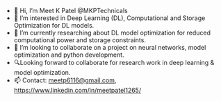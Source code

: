 - 👋 Hi, I’m Meet K Patel @MKPTechnicals
- 👀 I’m interested in Deep Learning (DL), Computational and Storage Optimization for DL models.
- 🌱 I’m currently researching about DL model optimization for reduced computational power and storage constraints.
- 💞️ I’m looking to collaborate on a project on neural networks, model optimization and python development.
- 🔍Looking forward to collaborate for research work in deep learning & model optimization.
- 📫 Contact: meetp6116@gmail.com, https://www.linkedin.com/in/meetpatel1265/

<!---
MKPTechnicals/MKPTechnicals is a ✨ special ✨ repository because its `README.md` (this file) appears on your GitHub profile.
You can click the Preview link to take a look at your changes.
--->
